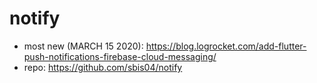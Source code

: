 # notify

- most new (MARCH 15 2020): https://blog.logrocket.com/add-flutter-push-notifications-firebase-cloud-messaging/
- repo: https://github.com/sbis04/notify